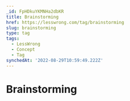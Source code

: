 ```yaml
---
_id: FpHDkuYKMNHa2dbKR
title: Brainstorming
href: https://lesswrong.com/tag/brainstorming
slug: brainstorming
type: tag
tags:
  - LessWrong
  - Concept
  - Tag
synchedAt: '2022-08-29T10:59:49.222Z'
---
```


# Brainstorming
